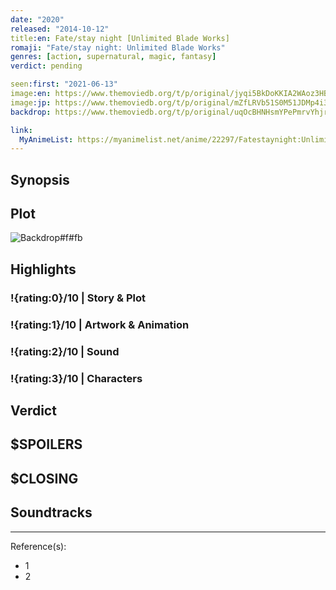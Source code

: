```yaml
---
date: "2020"
released: "2014-10-12"
title:en: Fate/stay night [Unlimited Blade Works]
romaji: "Fate/stay night: Unlimited Blade Works"
genres: [action, supernatural, magic, fantasy]
verdict: pending

seen:first: "2021-06-13"
image:en: https://www.themoviedb.org/t/p/original/jyqi5BkDoKKIA2WAoz3HBtRHld3.jpg
image:jp: https://www.themoviedb.org/t/p/original/mZfLRVb51S0M51JDMp4i3bW6nzX.jpg
backdrop: https://www.themoviedb.org/t/p/original/uqOcBHNHsmYPePmrvYhjraRxLdJ.jpg

link:
  MyAnimeList: https://myanimelist.net/anime/22297/Fatestaynight:UnlimitedBladeWorks
---
```



## Synopsis

## Plot

![Backdrop#f#fb](https://www.themoviedb.org/t/p/original/kMK5Vx0FGppeAxqCQHTiBQEd6nm.jpg "Source: TMDB")

## Highlights

### !{rating:0}/10 | Story & Plot

### !{rating:1}/10 | Artwork & Animation

### !{rating:2}/10 | Sound

### !{rating:3}/10 | Characters

## Verdict

## $SPOILERS

## $CLOSING

## Soundtracks

***
Reference(s):

- 1
- 2
